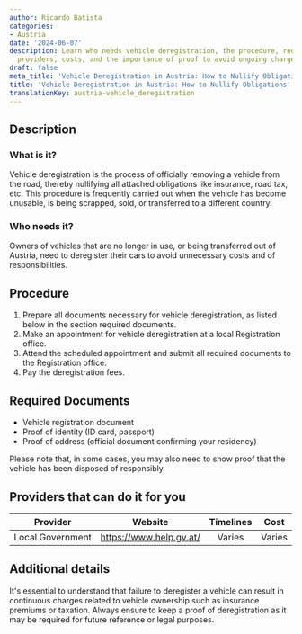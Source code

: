 ```yaml
---
author: Ricardo Batista
categories:
- Austria
date: '2024-06-07'
description: Learn who needs vehicle deregistration, the procedure, required documents,
  providers, costs, and the importance of proof to avoid ongoing charges in Austria.
draft: false
meta_title: 'Vehicle Deregistration in Austria: How to Nullify Obligations'
title: 'Vehicle Deregistration in Austria: How to Nullify Obligations'
translationKey: austria-vehicle_deregistration
---
```



## Description
### What is it?
Vehicle deregistration is the process of officially removing a vehicle from the road, thereby nullifying all attached obligations like insurance, road tax, etc. This procedure is frequently carried out when the vehicle has become unusable, is being scrapped, sold, or transferred to a different country.

### Who needs it?
Owners of vehicles that are no longer in use, or being transferred out of Austria, need to deregister their cars to avoid unnecessary costs and of responsibilities.

## Procedure
1. Prepare all documents necessary for vehicle deregistration, as listed below in the section required documents.
2. Make an appointment for vehicle deregistration at a local Registration office.
3. Attend the scheduled appointment and submit all required documents to the Registration office.
4. Pay the deregistration fees.

## Required Documents
* Vehicle registration document
* Proof of identity (ID card, passport)
* Proof of address (official document confirming your residency)

Please note that, in some cases, you may also need to show proof that the vehicle has been disposed of responsibly.

## Providers that can do it for you

| Provider        |     Website             |     Timelines    |       Cost      |
| --------------- | ------------------- |  :-------------: | :-------------: |
| Local Government |  https://www.help.gv.at/       |  Varies |  Varies |

## Additional details
It's essential to understand that failure to deregister a vehicle can result in continuous charges related to vehicle ownership such as insurance premiums or taxation. Always ensure to keep a proof of deregistration as it may be required for future reference or legal purposes.